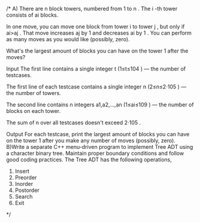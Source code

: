 /*
A)
There are n
 block towers, numbered from 1
 to n
. The i
-th tower consists of ai
 blocks.

In one move, you can move one block from tower i
 to tower j
, but only if ai>aj
. That move increases aj
 by 1
 and decreases ai
 by 1
. You can perform as many moves as you would like (possibly, zero).

What's the largest amount of blocks you can have on the tower 1
 after the moves?

Input
The first line contains a single integer t
 (1≤t≤104
) — the number of testcases.

The first line of each testcase contains a single integer n
 (2≤n≤2⋅105
) — the number of towers.

The second line contains n
 integers a1,a2,…,an
 (1≤ai≤109
) — the number of blocks on each tower.

The sum of n
 over all testcases doesn't exceed 2⋅105
.

Output
For each testcase, print the largest amount of blocks you can have on the tower 1
 after you make any number of moves (possibly, zero).
B)Write a separate C++ menu-driven program to implement Tree ADT using a character binary tree. Maintain proper boundary conditions and follow good coding practices. The Tree ADT has the following operations, 
 
1. Insert 
2. Preorder 
3. Inorder 
4. Postorder 
5. Search 
6. Exit 

*/
